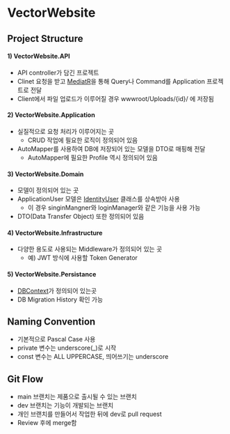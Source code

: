 # VectorWebsite

## Project Structure

#### 1) VectorWebsite.API

- API controller가 담긴 프로젝트
- Clinet 요청을 받고 [MediatR](https://medium.com/@ducmeit/net-core-using-cqrs-pattern-with-mediatr-part-1-55557e90931b)을 통해 Query나 Command를 Application 프로젝트로 전달
- Client에서 파일 업로드가 이루어질 경우 wwwroot/Uploads/{id}/ 에 저장됨

#### 2) VectorWebsite.Application

- 실질적으로 요청 처리가 이루어지는 곳
  - CRUD 작업에 필요한 로직이 정의되어 있음
- AutoMapper를 사용하여 DB에 저장되어 있는 모델을 DTO로 매핑해 전달
  - AutoMapper에 필요한 Profile 역시 정의되어 있음

#### 3) VectorWebsite.Domain

- 모델이 정의되어 있는 곳
- ApplicationUser 모델은 [IdentityUser](https://docs.microsoft.com/ko-kr/dotnet/api/microsoft.aspnetcore.identity.entityframeworkcore.identityuser?view=aspnetcore-1.1) 클래스를 상속받아 사용
  - 이 경우 singinMangner와 loginManager와 같은 기능을 사용 가능
- DTO(Data Transfer Object) 또한 정의되어 있음

#### 4) VectorWebsite.Infrastructure

- 다양한 용도로 사용되는 Middleware가 정의되어 있는 곳
  - 예) JWT 방식에 사용할 Token Generator

#### 5) VectorWebsite.Persistance

- [DBContext](https://docs.microsoft.com/ko-kr/dotnet/api/system.data.entity.dbcontext?view=entity-framework-6.2.0)가 정의되어 있는곳
- DB Migration History 확인 가능

## Naming Convention

- 기본적으로 Pascal Case 사용
- private 변수는 underscore(\_)로 시작
- const 변수는 ALL UPPERCASE, 띄어쓰기는 underscore

## Git Flow

- main 브랜치는 제품으로 출시될 수 있는 브랜치
- dev 브랜치는 기능이 개발되는 브랜치
- 개인 브랜치를 만들어서 작업한 뒤에 dev로 pull request
- Review 후에 merge함
